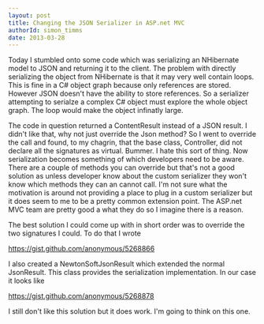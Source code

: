 ```yaml
---
layout: post
title: Changing the JSON Serializer in ASP.net MVC
authorId: simon_timms
date: 2013-03-28
---
```


Today I stumbled onto some code which was serializing an NHibernate model to JSON and returning it to the client. The problem with directly serializing the object from NHibernate is that it may very well contain loops. This is fine in a C# object graph because only references are stored. However JSON doesn't have the ability to store references. So a serializer attempting to serialze a complex C# object must explore the whole object graph. The loop would make the object infinatly large.

The code in question returned a ContentResult instead of a JSON result. I didn't like that, why not just override the Json method? So I went to override the call and found, to my chagrin, that the base class, Controller, did not declare all the signatures as virtual. Bummer. I hate this sort of thing. Now serialization becomes something of which developers need to be aware. There are a couple of methods you can override but that's not a good solution as unless developer know about the custom serializer they won't know which methods they can an cannot call. I'm not sure what the motivation is around not providing a place to plug in a custom serializer but it does seem to me to be a pretty common extension point. The ASP.net MVC team are pretty good a what they do so I imagine there is a reason.

The best solution I could come up with in short order was to override the two signatures I could. To do that I wrote

https://gist.github.com/anonymous/5268866

I also created a NewtonSoftJsonResult which extended the normal JsonResult. This class provides the serialization implementation. In our case it looks like

https://gist.github.com/anonymous/5268878

I still don't like this solution but it does work. I'm going to think on this one.



